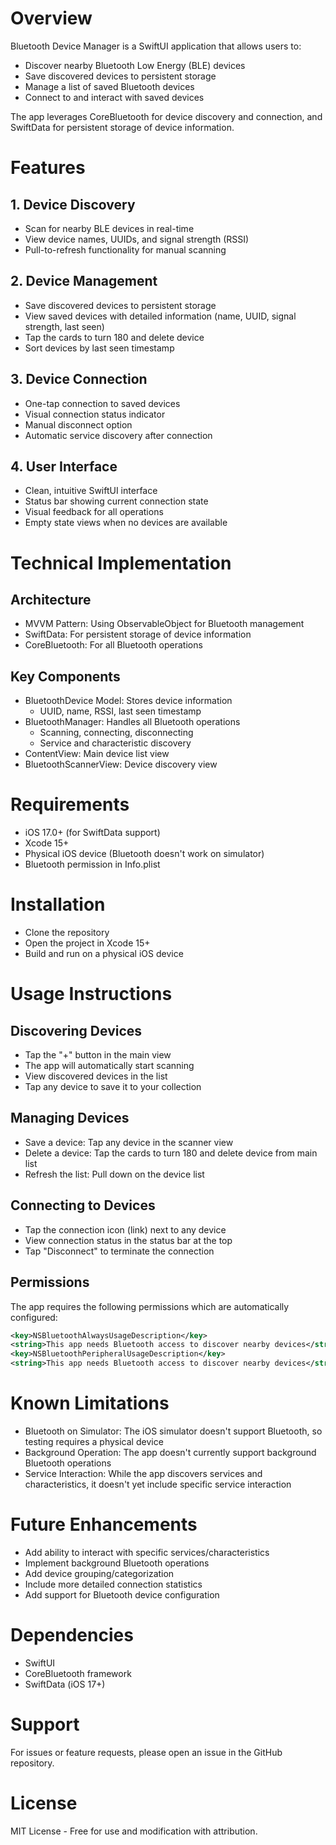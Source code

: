 # Overview
Bluetooth Device Manager is a SwiftUI application that allows users to:

- Discover nearby Bluetooth Low Energy (BLE) devices
- Save discovered devices to persistent storage
- Manage a list of saved Bluetooth devices
- Connect to and interact with saved devices

The app leverages CoreBluetooth for device discovery and connection, and SwiftData for persistent storage of device information.

# Features

## 1. Device Discovery

- Scan for nearby BLE devices in real-time
- View device names, UUIDs, and signal strength (RSSI)
- Pull-to-refresh functionality for manual scanning

## 2. Device Management

- Save discovered devices to persistent storage
- View saved devices with detailed information (name, UUID, signal strength, last seen)
- Tap the cards to turn 180 and delete device
- Sort devices by last seen timestamp

## 3. Device Connection

- One-tap connection to saved devices
- Visual connection status indicator
- Manual disconnect option
- Automatic service discovery after connection

## 4. User Interface
- Clean, intuitive SwiftUI interface
- Status bar showing current connection state
- Visual feedback for all operations
- Empty state views when no devices are available

# Technical Implementation

## Architecture

- MVVM Pattern: Using ObservableObject for Bluetooth management
- SwiftData: For persistent storage of device information
- CoreBluetooth: For all Bluetooth operations

## Key Components

- BluetoothDevice Model: Stores device information
  - UUID, name, RSSI, last seen timestamp
- BluetoothManager: Handles all Bluetooth operations
  - Scanning, connecting, disconnecting
  - Service and characteristic discovery
- ContentView: Main device list view
- BluetoothScannerView: Device discovery view

# Requirements

- iOS 17.0+ (for SwiftData support)
- Xcode 15+
- Physical iOS device (Bluetooth doesn't work on simulator)
- Bluetooth permission in Info.plist

# Installation

- Clone the repository
- Open the project in Xcode 15+
- Build and run on a physical iOS device

# Usage Instructions

## Discovering Devices

- Tap the "+" button in the main view
- The app will automatically start scanning
- View discovered devices in the list
- Tap any device to save it to your collection

## Managing Devices

- Save a device: Tap any device in the scanner view
- Delete a device: Tap the cards to turn 180 and delete device from main list
- Refresh the list: Pull down on the device list

## Connecting to Devices

- Tap the connection icon (link) next to any device
- View connection status in the status bar at the top
- Tap "Disconnect" to terminate the connection

## Permissions

The app requires the following permissions which are automatically configured:

```xml
<key>NSBluetoothAlwaysUsageDescription</key>
<string>This app needs Bluetooth access to discover nearby devices</string>
<key>NSBluetoothPeripheralUsageDescription</key>
<string>This app needs Bluetooth access to discover nearby devices</string>
```

# Known Limitations

- Bluetooth on Simulator: The iOS simulator doesn't support Bluetooth, so testing requires a physical device
- Background Operation: The app doesn't currently support background Bluetooth operations
- Service Interaction: While the app discovers services and characteristics, it doesn't yet include specific service interaction

# Future Enhancements

- Add ability to interact with specific services/characteristics
- Implement background Bluetooth operations
- Add device grouping/categorization
- Include more detailed connection statistics
- Add support for Bluetooth device configuration

# Dependencies

- SwiftUI
- CoreBluetooth framework
- SwiftData (iOS 17+)

# Support
For issues or feature requests, please open an issue in the GitHub repository.

# License
MIT License - Free for use and modification with attribution.